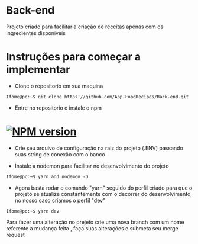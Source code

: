 # Back-end

Projeto criado para facilitar a criação de receitas apenas com os ingredientes disponíveis 

# Instruções para começar a implementar 
* Clone o repositorio em sua maquina

```console
Ifome@pc:~$ git clone https://github.com/App-FoodRecipes/Back-end.git
```

* Entre no repositorio e instale o npm
#  [![NPM version][npm-image]][npm-url]

* Crie seu arquivo de configuração na raiz do projeto (.ENV) passando suas string de conexão com o banco

* Instale a nodemon para facilitar no desenvolvimento do projeto

```console
Ifome@pc:~$ yarn add nodemon -D
```

* Agora basta rodar o comando "yarn" seguido do perfil criado para que o projeto se atualize constantemente com o decorrer do desenvolvimento, no nosso caso criamos o perfil "dev"

```console
Ifome@pc:~$ yarn dev
```

Para fazer uma alteração no prejeto crie uma nova branch com um nome referente a mudança feita , faça suas alterações e submeta seu merge request 



[npm-url]: https://nodejs.org/en/
[npm-image]: https://badge.fury.io/js/curlconverter.svg